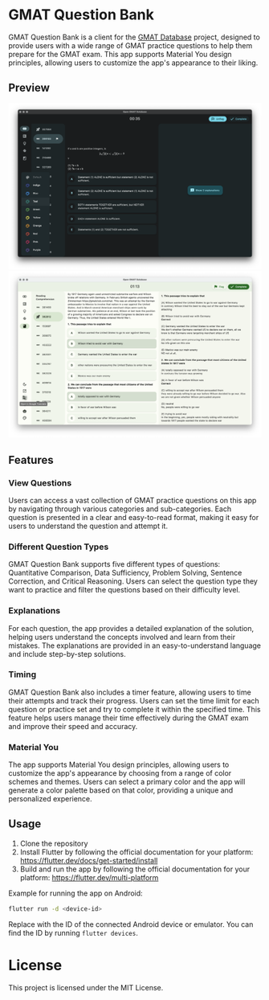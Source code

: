 # GMAT Question Bank

GMAT Question Bank is a client for the [GMAT Database](https://github.com/teddyfullstack/gmat-database) project, designed to provide users with a wide range of GMAT practice questions to help them prepare for the GMAT exam. This app supports Material You design principles, allowing users to customize the app's appearance to their liking.

## Preview

![Dark](./docs/demo/latex.png)
![Light](./docs/demo/reading.png)

## Features

### View Questions

Users can access a vast collection of GMAT practice questions on this app by navigating through various categories and sub-categories. Each question is presented in a clear and easy-to-read format, making it easy for users to understand the question and attempt it.

### Different Question Types

GMAT Question Bank supports five different types of questions: Quantitative Comparison, Data Sufficiency, Problem Solving, Sentence Correction, and Critical Reasoning. Users can select the question type they want to practice and filter the questions based on their difficulty level.

### Explanations

For each question, the app provides a detailed explanation of the solution, helping users understand the concepts involved and learn from their mistakes. The explanations are provided in an easy-to-understand language and include step-by-step solutions.

### Timing

GMAT Question Bank also includes a timer feature, allowing users to time their attempts and track their progress. Users can set the time limit for each question or practice set and try to complete it within the specified time. This feature helps users manage their time effectively during the GMAT exam and improve their speed and accuracy.

### Material You

The app supports Material You design principles, allowing users to customize the app's appearance by choosing from a range of color schemes and themes. Users can select a primary color and the app will generate a color palette based on that color, providing a unique and personalized experience.

## Usage

1. Clone the repository
2. Install Flutter by following the official documentation for your platform: https://flutter.dev/docs/get-started/install
3. Build and run the app by following the official documentation for your platform: https://flutter.dev/multi-platform

Example for running the app on Android:

```bash
flutter run -d <device-id>
```

Replace <device-id> with the ID of the connected Android device or emulator. You can find the ID by running `flutter devices`.

# License

This project is licensed under the MIT License.
